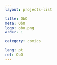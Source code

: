 ```yaml
---
layout: projects-list

title: ObO
meta: ObO
logo: obo.png
order: 1

category: comics

lang: pt
ref: ObO
---
```

